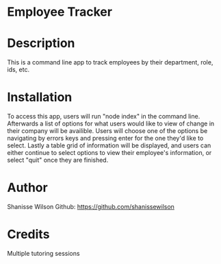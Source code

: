 # Employee Tracker

# Description 
This is a command line app to track employees by their department, role, ids, etc.

# Installation 
To access this app, users will run "node index" in the command line. Afterwards a list of options for what users would like to view of change in their company will be availible. Users will choose one of the options be navigating by errors keys and pressing enter for the one they'd like to select. Lastly a table grid of information will be displayed, and users can either continue to select options to view their employee's information, or select "quit" once they are finished.


# Author 
Shanisse Wilson
Github: https://github.com/shanissewilson

# Credits
Multiple tutoring sessions 